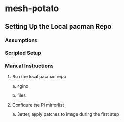 # mesh-potato

## Setting Up the Local pacman Repo

### Assumptions

### Scripted Setup

### Manual Instructions

1. Run the local pacman repo

    a. nginx

    b. files

2. Configure the Pi mirrorlist

    a. Better, apply patches to image during the first step

